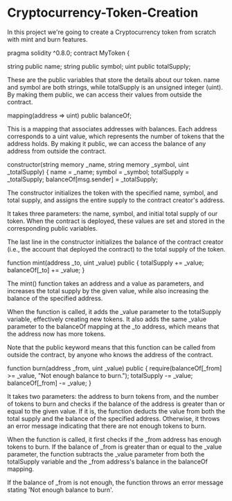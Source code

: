 # Cryptocurrency-Token-Creation

In this project we're going to create a Cryptocurrency token from scratch with mint and burn features. 

pragma solidity ^0.8.0;
contract MyToken {

string public name;
string public symbol;
uint public totalSupply;

These are the public variables that store the details about our token. name and symbol are both strings, while totalSupply is an unsigned integer (uint). By making them public, we can access their values from outside the contract.

mapping(address => uint) public balanceOf;

This is a mapping that associates addresses with balances. Each address corresponds to a uint value, which represents the number of tokens that the address holds. By making it public, we can access the balance of any address from outside the contract.

constructor(string memory _name, string memory _symbol, uint _totalSupply) {
    name = _name;
    symbol = _symbol;
    totalSupply = _totalSupply;
    balanceOf[msg.sender] = _totalSupply;

The constructor initializes the token with the specified name, symbol, and total supply, and assigns the entire supply to the contract creator's address.

It takes three parameters: the name, symbol, and initial total supply of our token. When the contract is deployed, these values are set and stored in the corresponding public variables.

The last line in the constructor initializes the balance of the contract creator (i.e., the account that deployed the contract) to the total supply of the token.


function mint(address _to, uint _value) public {
    totalSupply += _value;
    balanceOf[_to] += _value;
}

The mint() function takes an address and a value as parameters, and increases the total supply by the given value, while also increasing the balance of the specified address. 

When the function is called, it adds the _value parameter to the totalSupply variable, effectively creating new tokens. It also adds the same _value parameter to the balanceOf mapping at the _to address, which means that the address now has more tokens.

Note that the public keyword means that this function can be called from outside the contract, by anyone who knows the address of the contract.

function burn(address _from, uint _value) public {
    require(balanceOf[_from] >= _value, "Not enough balance to burn.");
    totalSupply -= _value;
    balanceOf[_from] -= _value;
}

It takes two parameters: the address to burn tokens from, and the number of tokens to burn and checks if the balance of the address is greater than or equal to the given value. If it is, the function deducts the value from both the total supply and the balance of the specified address. Otherwise, it throws an error message indicating that there are not enough tokens to burn. 

When the function is called, it first checks if the _from address has enough tokens to burn. If the balance of _from is greater than or equal to the _value parameter, the function subtracts the _value parameter from both the totalSupply variable and the _from address's balance in the balanceOf mapping.

If the balance of _from is not enough, the function throws an error message stating 'Not enough balance to burn'.
